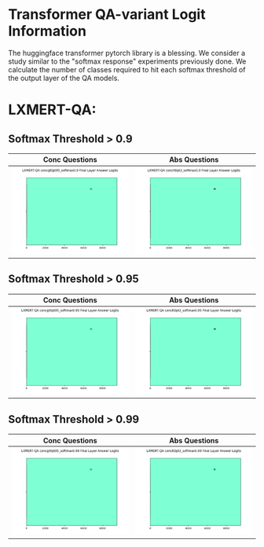 # Transformer QA-variant Logit Information
The huggingface transformer pytorch library is a blessing. We consider a study similar to the "softmax response" experiments previously done. We calculate the number of classes required to hit each softmax threshold of the output layer of the QA models.

# LXMERT-QA:
## Softmax Threshold > 0.9
Conc Questions|Abs Questions
-|-
![pending](lxmertconcgt0pt95_softmax0.9.png)|![pending](lxmertconclt0pt3_softmax0.9.png)

## Softmax Threshold > 0.95
Conc Questions|Abs Questions
-|-
![pending](lxmertconcgt0pt95_softmax0.95.png)|![pending](lxmertconclt0pt3_softmax0.95.png)

## Softmax Threshold > 0.99
Conc Questions|Abs Questions
-|-
![pending](lxmertconcgt0pt95_softmax0.99.png)|![pending](lxmertconclt0pt3_softmax0.99.png)
